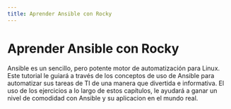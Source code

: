 ```yaml
---
title: Aprender Ansible con Rocky
---
```


# Aprender Ansible con Rocky

Ansible es un sencillo, pero potente motor de automatización para Linux. Este tutorial le guiará a través de los conceptos de uso de Ansible para automatizar sus tareas de TI de una manera que divertida e informativa. El uso de los ejercicios a lo largo de estos capítulos, le ayudará a ganar un nivel de comodidad con Ansible y su aplicacion en el mundo real.
